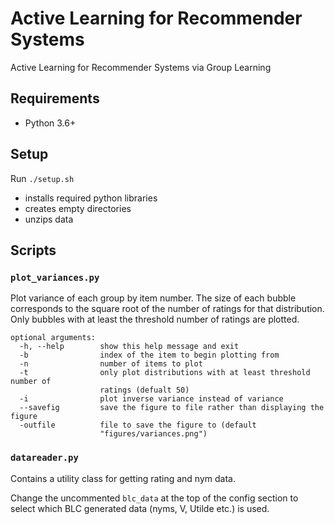 # Active Learning for Recommender Systems

Active Learning for Recommender Systems via Group Learning

## Requirements
* Python 3.6+

## Setup 

Run `./setup.sh`
* installs required python libraries
* creates empty directories
* unzips data

## Scripts

### `plot_variances.py`
Plot variance of each group by item number. The size of each bubble corresponds to the square root of the number of ratings for that distribution. Only bubbles with at least the threshold number of ratings are plotted.
```
optional arguments:
  -h, --help        show this help message and exit
  -b                index of the item to begin plotting from
  -n                number of items to plot
  -t                only plot distributions with at least threshold number of
                    ratings (defualt 50)
  -i                plot inverse variance instead of variance
  --savefig         save the figure to file rather than displaying the figure
  -outfile          file to save the figure to (default
                    "figures/variances.png")
 ```

### `datareader.py`
Contains a utility class for getting rating and nym data. 

Change the uncommented `blc_data` at the top of the config section to select which BLC generated data (nyms, V, Utilde etc.) is used.